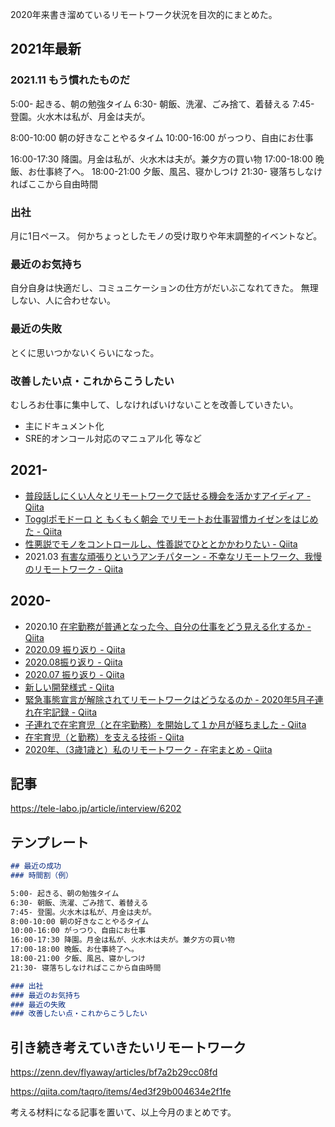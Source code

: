 2020年来書き溜めているリモートワーク状況を目次的にまとめた。


## 2021年最新

### 2021.11 もう慣れたものだ

5:00- 起きる、朝の勉強タイム
6:30- 朝飯、洗濯、ごみ捨て、着替える
7:45- 登園。火水木は私が、月金は夫が。

8:00-10:00 朝の好きなことやるタイム
10:00-16:00 がっつり、自由にお仕事

16:00-17:30 降園。月金は私が、火水木は夫が。兼夕方の買い物
17:00-18:00 晩飯、お仕事終了へ。
18:00-21:00 夕飯、風呂、寝かしつけ
21:30- 寝落ちしなければここから自由時間

### 出社

月に1日ペース。
何かちょっとしたモノの受け取りや年末調整的イベントなど。

### 最近のお気持ち

自分自身は快適だし、コミュニケーションの仕方がだいぶこなれてきた。
無理しない、人に合わせない。

### 最近の失敗

とくに思いつかないくらいになった。

### 改善したい点・これからこうしたい

むしろお仕事に集中して、しなければいけないことを改善していきたい。

- 主にドキュメント化
- SRE的オンコール対応のマニュアル化 等など


## 2021-

- [普段話しにくい人々とリモートワークで話せる機会を活かすアイディア - Qiita](https://qiita.com/e99h2121/items/ef21e3b62c2412b2bad8)
- [Togglポモドーロ と もくもく朝会 でリモートお仕事習慣カイゼンをはじめた - Qiita](https://qiita.com/e99h2121/items/459f7bc02dce6b96e8b4)
- [性悪説でモノをコントロールし、性善説でひととかかわりたい - Qiita](https://qiita.com/e99h2121/items/8fbf5d9f8517a4875551)
- 2021.03 [有害な頑張りというアンチパターン - 不幸なリモートワーク、我慢のリモートワーク - Qiita](https://qiita.com/e99h2121/items/cf6532f7fdce0fc38975)

## 2020-

- 2020.10 [在宅勤務が普通となった今、自分の仕事をどう見える化するか - Qiita](https://qiita.com/e99h2121/items/4eb2d5ed9d4bc423b095)
- [2020.09 振り返り - Qiita](https://zenn.dev/e99h2121/articles/4c064cf70645a66172ce)
- [2020.08振り返り - Qiita](https://qiita.com/e99h2121/items/baf9b468e25da273b49b)
- [2020.07 振り返り - Qiita](https://qiita.com/e99h2121/items/c039bd281c7a62a19412)
- [新しい開発様式 - Qiita](https://qiita.com/e99h2121/items/ae4f480cb074b3905749)
- [緊急事態宣言が解除されてリモートワークはどうなるのか - 2020年5月子連れ在宅記録 - Qiita](https://qiita.com/e99h2121/items/086822c3f74ebca75364)
- [子連れで在宅育児（と在宅勤務）を開始して１か月が経ちました - Qiita](https://qiita.com/e99h2121/items/cb7471fd833b086b7233)
- [在宅育児（と勤務）を支える技術 - Qiita](https://qiita.com/e99h2121/items/475045cabd005a7add57)
- [2020年、（3歳1歳と）私のリモートワーク - 在宅まとめ - Qiita](https://qiita.com/e99h2121/items/c8878d027603745a6426)


## 記事

https://tele-labo.jp/article/interview/6202


## テンプレート

```md
## 最近の成功
### 時間割（例）

5:00- 起きる、朝の勉強タイム
6:30- 朝飯、洗濯、ごみ捨て、着替える
7:45- 登園。火水木は私が、月金は夫が。
8:00-10:00 朝の好きなことやるタイム
10:00-16:00 がっつり、自由にお仕事
16:00-17:30 降園。月金は私が、火水木は夫が。兼夕方の買い物
17:00-18:00 晩飯、お仕事終了へ。
18:00-21:00 夕飯、風呂、寝かしつけ
21:30- 寝落ちしなければここから自由時間

### 出社
### 最近のお気持ち
### 最近の失敗
### 改善したい点・これからこうしたい

```

## 引き続き考えていきたいリモートワーク
https://zenn.dev/flyaway/articles/bf7a2b29cc08fd

https://qiita.com/taqro/items/4ed3f29b004634e2f1fe

考える材料になる記事を置いて、以上今月のまとめです。
